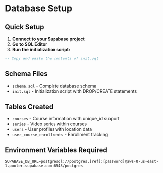 # Database Setup

## Quick Setup

1. **Connect to your Supabase project**
2. **Go to SQL Editor**
3. **Run the initialization script:**

```sql
-- Copy and paste the contents of init.sql
```

## Schema Files

- `schema.sql` - Complete database schema
- `init.sql` - Initialization script with DROP/CREATE statements

## Tables Created

- `courses` - Course information with unique_id support
- `series` - Video series within courses  
- `users` - User profiles with location data
- `user_course_enrollments` - Enrollment tracking

## Environment Variables Required

```env
SUPABASE_DB_URL=postgresql://postgres.[ref]:[password]@aws-0-us-east-1.pooler.supabase.com:6543/postgres
```